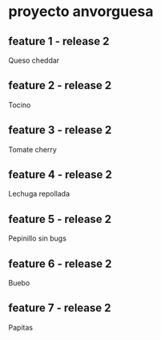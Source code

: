 # proyecto anvorguesa

## feature 1 - release 2
Queso cheddar

## feature 2 - release 2
Tocino

## feature 3 - release 2
Tomate cherry

## feature 4 - release 2
Lechuga repollada

## feature 5 - release 2
Pepinillo sin bugs

## feature 6 - release 2
Buebo

## feature 7 - release 2
Papitas

